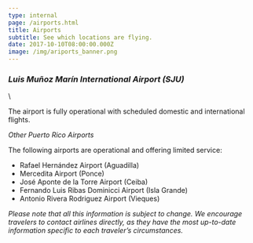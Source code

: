 ```yaml
---
type: internal
page: /airports.html
title: Airports
subtitle: See which locations are flying.
date: 2017-10-10T08:00:00.000Z
image: /img/ariports_banner.png
---
```


### *Luis Muñoz Marín International Airport (SJU)*
\

The airport is fully operational with scheduled domestic and international flights.

*Other Puerto Rico Airports*

The following airports are operational and offering limited service:

*   Rafael Hernández Airport (Aguadilla)
*   Mercedita Airport (Ponce)
*   José Aponte de la Torre Airport (Ceiba)
*   Fernando Luis Ribas Dominicci Airport (Isla Grande)
*   Antonio Rivera Rodriguez Airport (Vieques)

*Please note that all this information is subject to change. We encourage travelers to contact airlines directly, as they have the most up-to-date information specific to each traveler’s circumstances.*
